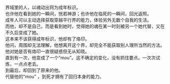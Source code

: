 界域里的人，以魂动出窍为成年标识。  
也许他在看到她的一瞬间，恍若神游；也许他在临死的一瞬间，回光返照。  
成年人可以主动选择获取穿越平行界的能力，体验另外无数个自我的生活。  
而他，却不是自己，而是看到她时，觉得她的魂在某一时刻被另一个她代替，又在不久后变成了她。  
这本来不该获得成年标识，他却有了烙印。   
他问，周围却无法理解，他想离开这个界，却完全不能获取别人理所当然的方法。  
他对她是否有烙印一直很疑惑但无从知晓。  
直到有一次，他变成了一个“mou”。这不确定的变化，没有抓住要点。一次次试炼，一点点老去。  
到最后，却回到了原来的他。  
代替他的“mou” ，到死才拥有了回归本身的能力。  